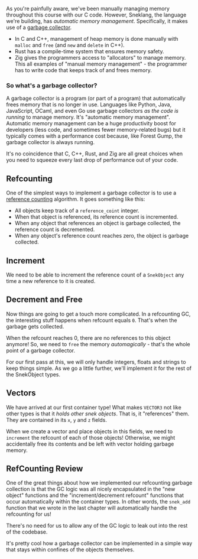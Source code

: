 As you're painfully aware, we've been manually managing memory throughout this course with our C code. However, Sneklang, the language we're building, has *automatic memory management*. Specifically, it makes use of a <u>garbage collector</u>. 
- In C and C++, management of heap memory is done manually with `malloc` and `free` (and `new` and `delete` in C++).
- Rust has a compile-time system that ensures memory safety.
- Zig gives the programmers access to "allocators" to manage memory.
This all examples of "manual memory management" - the programmer has to write code that keeps track of and frees memory.

### So what's a garbage collector?
A garbage collector is a program (or part of a program) that automatically frees memory that is no longer in use. Languages like Python, Java, JavaScript, OCaml, and even Go use garbage collectors *as the code is running* to manage memory. It's "automatic memory management". Automatic memory management can be a huge productivity boost for developers (less code, and sometimes fewer memory-related bugs) but it typically comes with a performance cost because, like Forest Gump, the garbage collector is always running.

It's no coincidence that C, C++, Rust,  and Zig are all great choices when you need to squeeze every last drop of performance out of your code.

## Refcounting 
One of the simplest ways to implement a garbage collector is to use a <u>reference counting</u> algorithm. It goes something like this:
- All objects keep track of a `reference_coint` integer. 
- When that object is referenced, its reference count is incremented.
- When any object that references an object is garbage collected, the reference count is decremented.
- When any object's reference count reaches zero, the object is garbage collected.

## Increment
We need to be able to increment the reference count of a `SnekObject` any time a new reference to it is created.

## Decrement and Free
Now things are going to get a touch more complicated. In a refcounting GC, the interesting stuff happens when refcount equals `0`. That's when the garbage gets collected.

When the refcount reaches 0, there are no references to this object anymore! So, we need to `free` the memory *automagically* - that's the whole point of a garbage collector.

For our first pass at this, we will only handle integers, floats and strings to keep things simple. As we go a little further, we'll implement it for the rest of the SnekObject types.

## Vectors
We have arrived at our first container type! What makes `VECTOR3` not like other types is that it *holds other snek objects*. That is, it "references" them. They are contained in its `x`, `y` and `z` fields.

When we create a vector and place objects in this fields, we need to `increment` the refcount of each of those objects! Otherwise, we might accidentally free its contents and be left with vector holding garbage memory.

## RefCounting Review
One of the great things about how we implemented our refcounting garbage collection is that the GC logic was all nicely encapsulated in the "new object" functions and the "increment/decrement refcount" functions that occur automatically within the container types. In other words, the `snek_add` function that we wrote in the last chapter will automatically handle the refcounting for us!

There's no need for us to allow any of the GC logic to leak out into the rest of the codebase.

It's pretty cool how a garbage collector can be implemented in a simple way that stays within confines of the objects themselves.